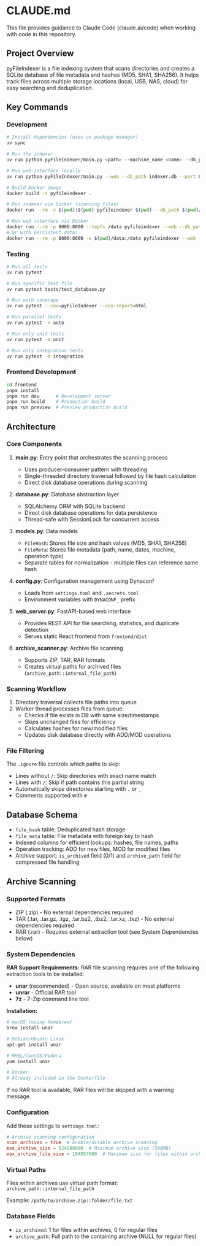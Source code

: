 # CLAUDE.md

This file provides guidance to Claude Code (claude.ai/code) when working with code in this repository.

## Project Overview

pyFileIndexer is a file indexing system that scans directories and creates a SQLite database of file metadata and hashes (MD5, SHA1, SHA256). It helps track files across multiple storage locations (local, USB, NAS, cloud) for easy searching and deduplication.

## Key Commands

### Development
```bash
# Install dependencies (uses uv package manager)
uv sync

# Run the indexer
uv run python pyFileIndexer/main.py <path> --machine_name <name> --db_path <db_file> --log_path <log_file>

# Run web interface locally
uv run python pyFileIndexer/main.py --web --db_path indexer.db --port 8000

# Build Docker image
docker build -t pyfileindexer .

# Run indexer via Docker (scanning files)
docker run --rm -v $(pwd):$(pwd) pyfileindexer $(pwd) --db_path $(pwd)/indexer.db --log_path $(pwd)/indexer.log

# Run web interface via Docker
docker run --rm -p 8000:8000 --tmpfs /data pyfileindexer --web --db_path /data/indexer.db --port 8000
# Or with persistent data:
docker run --rm -p 8000:8000 -v $(pwd)/data:/data pyfileindexer --web --db_path /data/indexer.db --port 8000
```

### Testing
```bash
# Run all tests
uv run pytest

# Run specific test file
uv run pytest tests/test_database.py

# Run with coverage
uv run pytest --cov=pyFileIndexer --cov-report=html

# Run parallel tests
uv run pytest -n auto

# Run only unit tests
uv run pytest -m unit

# Run only integration tests
uv run pytest -m integration
```

### Frontend Development
```bash
cd frontend
pnpm install
pnpm run dev      # Development server
pnpm run build    # Production build
pnpm run preview  # Preview production build
```

## Architecture

### Core Components

1. **main.py**: Entry point that orchestrates the scanning process
   - Uses producer-consumer pattern with threading
   - Single-threaded directory traversal followed by file hash calculation
   - Direct disk database operations during scanning

2. **database.py**: Database abstraction layer
   - SQLAlchemy ORM with SQLite backend
   - Direct disk database operations for data persistence
   - Thread-safe with SessionLock for concurrent access

3. **models.py**: Data models
   - `FileHash`: Stores file size and hash values (MD5, SHA1, SHA256)
   - `FileMeta`: Stores file metadata (path, name, dates, machine, operation type)
   - Separate tables for normalization - multiple files can reference same hash

4. **config.py**: Configuration management using Dynaconf
   - Loads from `settings.toml` and `.secrets.toml`
   - Environment variables with `DYNACONF_` prefix

5. **web_server.py**: FastAPI-based web interface
   - Provides REST API for file searching, statistics, and duplicate detection
   - Serves static React frontend from `frontend/dist`

6. **archive_scanner.py**: Archive file scanning
   - Supports ZIP, TAR, RAR formats
   - Creates virtual paths for archived files (`archive_path::internal_file_path`)

### Scanning Workflow

1. Directory traversal collects file paths into queue
2. Worker thread processes files from queue:
   - Checks if file exists in DB with same size/timestamps
   - Skips unchanged files for efficiency
   - Calculates hashes for new/modified files
   - Updates disk database directly with ADD/MOD operations

### File Filtering

The `.ignore` file controls which paths to skip:
- Lines without `/`: Skip directories with exact name match
- Lines with `/`: Skip if path contains this partial string
- Automatically skips directories starting with `.` or `_`
- Comments supported with `#`

## Database Schema

- `file_hash` table: Deduplicated hash storage
- `file_meta` table: File metadata with foreign key to hash
- Indexed columns for efficient lookups: hashes, file names, paths
- Operation tracking: ADD for new files, MOD for modified files
- Archive support: `is_archived` field (0/1) and `archive_path` field for compressed file handling

## Archive Scanning

### Supported Formats
- ZIP (.zip) - No external dependencies required
- TAR (.tar, .tar.gz, .tgz, .tar.bz2, .tbz2, .tar.xz, .txz) - No external dependencies required
- RAR (.rar) - Requires external extraction tool (see System Dependencies below)

### System Dependencies

**RAR Support Requirements:**
RAR file scanning requires one of the following extraction tools to be installed:
- **unar** (recommended) - Open source, available on most platforms
- **unrar** - Official RAR tool
- **7z** - 7-Zip command line tool

**Installation:**
```bash
# macOS (using Homebrew)
brew install unar

# Debian/Ubuntu Linux
apt-get install unar

# RHEL/CentOS/Fedora
yum install unar

# Docker
# Already included in the Dockerfile
```

If no RAR tool is available, RAR files will be skipped with a warning message.

### Configuration
Add these settings to `settings.toml`:
```toml
# Archive scanning configuration
scan_archives = true  # Enable/disable archive scanning
max_archive_size = 524288000  # Maximum archive size (500MB)
max_archive_file_size = 104857600  # Maximum size for files within archives (100MB)
```

### Virtual Paths
Files within archives use virtual path format: `archive_path::internal_file_path`

Example: `/path/to/archive.zip::folder/file.txt`

### Database Fields
- `is_archived`: 1 for files within archives, 0 for regular files
- `archive_path`: Full path to the containing archive (NULL for regular files)